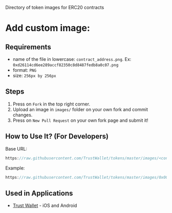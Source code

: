 Directory of token images for ERC20 contracts

# Add custom image:
## Requirements
- name of the file in lowercase: `contract_address.png`. Ex: `0xd26114cd6ee289accf82350c8d8487fedb8a0c07.png`
- format: `PNG`
- size: `256px by 256px`

## Steps
1) Press on `Fork` in the top right corner.
2) Upload an image in `images/` folder on your own fork and commit changes.
3) Press on `New Pull Request` on your own fork page and submit it!



## How to Use It? (For Developers)
Base URL:
```js
https://raw.githubusercontent.com/TrustWallet/tokens/master/images/<contract_address>.png
```
Example:
```js
https://raw.githubusercontent.com/TrustWallet/tokens/master/images/0x006bea43baa3f7a6f765f14f10a1a1b08334ef45.png
```

## Used in Applications
- [Trust Wallet](https://trustwalletapp.com) - iOS and Android 
